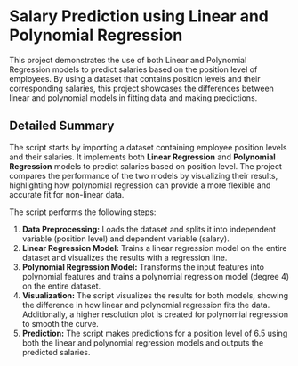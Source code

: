 # Salary Prediction using Linear and Polynomial Regression

This project demonstrates the use of both Linear and Polynomial Regression models to predict salaries based on the position level of employees. By using a dataset that contains position levels and their corresponding salaries, this project showcases the differences between linear and polynomial models in fitting data and making predictions.

## Detailed Summary

The script starts by importing a dataset containing employee position levels and their salaries. It implements both **Linear Regression** and **Polynomial Regression** models to predict salaries based on position level. The project compares the performance of the two models by visualizing their results, highlighting how polynomial regression can provide a more flexible and accurate fit for non-linear data.

The script performs the following steps:

1. **Data Preprocessing:** Loads the dataset and splits it into independent variable (position level) and dependent variable (salary).
2. **Linear Regression Model:** Trains a linear regression model on the entire dataset and visualizes the results with a regression line.
3. **Polynomial Regression Model:** Transforms the input features into polynomial features and trains a polynomial regression model (degree 4) on the entire dataset.
4. **Visualization:** The script visualizes the results for both models, showing the difference in how linear and polynomial regression fits the data. Additionally, a higher resolution plot is created for polynomial regression to smooth the curve.
5. **Prediction:** The script makes predictions for a position level of 6.5 using both the linear and polynomial regression models and outputs the predicted salaries.

